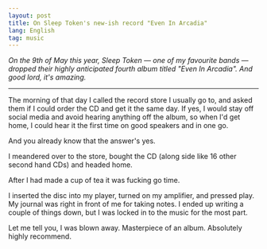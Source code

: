 ```yaml
---
layout: post
title: On Sleep Token's new-ish record "Even In Arcadia"
lang: English
tag: music
---
```


_On the 9th of May this year, Sleep Token — one of my favourite bands — dropped their highly anticipated fourth album titled "Even In Arcadia". And good lord, it's amazing._

---

The morning of that day I called the record store I usually go to, and asked them if I could order the CD and get it the same day. If yes, I would stay off social media and avoid hearing anything off the album, so when I'd get home, I could hear it the first time on good speakers and in one go.

And you already know that the answer's yes.

I meandered over to the store, bought the CD (along side like 16 other second hand CDs) and headed home.

After I had made a cup of tea it was fucking go time.

I inserted the disc into my player, turned on my amplifier, and pressed play. My journal was right in front of me for taking notes. I ended up writing a couple of things down, but I was locked in to the music for the most part.

Let me tell you, I was blown away. Masterpiece of an album. Absolutely highly recommend.
